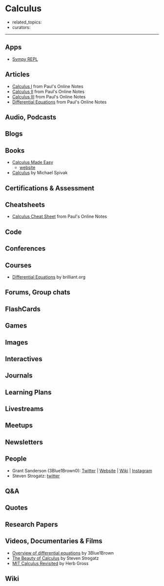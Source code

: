 # Calculus

- related_topics:
- curators:

------

## Apps

- [Sympy REPL](https://live.sympy.org/)

## Articles
- [Calculus I](http://tutorial.math.lamar.edu/Classes/CalcI/CalcI.aspx) from Paul's Online Notes
- [Calculus II](http://tutorial.math.lamar.edu/Classes/CalcII/CalcII.aspx) from Paul's Online Notes
- [Calculus III](http://tutorial.math.lamar.edu/Classes/CalcIII/CalcIII.aspx) from Paul's Online Notes
- [Differential Equations](http://tutorial.math.lamar.edu/Classes/DE/DE.aspx) from Paul's Online Notes

## Audio, Podcasts

## Blogs

## Books

- [Calculus Made Easy](http://www.gutenberg.org/files/33283/33283-pdf.pdf)
  - [website](http://calculusmadeeasy.org/)
- [Calculus](https://www.amazon.com/Calculus-4th-Michael-Spivak/dp/0914098918) by Michael Spivak

## Certifications & Assessment

## Cheatsheets

- [Calculus Cheat Sheet](http://tutorial.math.lamar.edu/Extras/CheatSheets_Tables.aspx#CalcSheet) from Paul's Online Notes

## Code

## Conferences

## Courses

- [Differential Equations](https://brilliant.org/courses/differential-equations/) by brilliant.org

## Forums, Group chats

## FlashCards

## Games

## Images

## Interactives

## Journals

## Learning Plans

## Livestreams

## Meetups

## Newsletters

## People

- Grant Sanderson (3Blue1Brown0): [Twitter](https://twitter.com/3blue1brown) | [Website](https://www.3blue1brown.com/) | [Wiki](https://en.wikipedia.org/wiki/3Blue1Brown) | [Instagram](https://www.instagram.com/3blue1brown_animations/)
- Steven Strogatz: [twitter](https://twitter.com/stevenstrogatz)

## Q&A

## Quotes

## Research Papers

## Videos, Documentaries & Films

- [Overview of differential equations](https://www.youtube.com/watch?v=p_di4Zn4wz4&list=PLZHQObOWTQDNPOjrT6KVlfJuKtYTftqH6&index=2&t=0s) by 3Blue1Brown
- [The Beauty of Calculus](https://frankeprogram.yale.edu/event/steven-strogatz-lecture-april-26-2019) by Steven Strogatz
- [MIT Calculus Revisited](https://www.youtube.com/watch?v=MFRWDuduuSw&list=PL3B08AE665AB9002A) by Herb Gross

## Wiki

